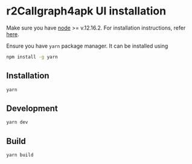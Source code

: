 # r2Callgraph4apk UI installation

Make sure you have [node]() >= v.12.16.2. For installation instructions, refer
[here]().

Ensure you have `yarn` package manager. It can be installed using

```sh
npm install -g yarn
```
## Installation

```sh
yarn
```

## Development

```sh
yarn dev
```

## Build

```sh
yarn build
```
